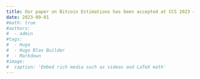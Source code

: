 ```yaml
---
title: Our paper on Bitcoin Estimations has been accepted at CCS 2023 ✅
date: 2023-09-01
#math: true
#authors:
#  - admin
#tags:
#  - Hugo
#  - Hugo Blox Builder
#  - Markdown
#image:
#  caption: 'Embed rich media such as videos and LaTeX math'
---
```

